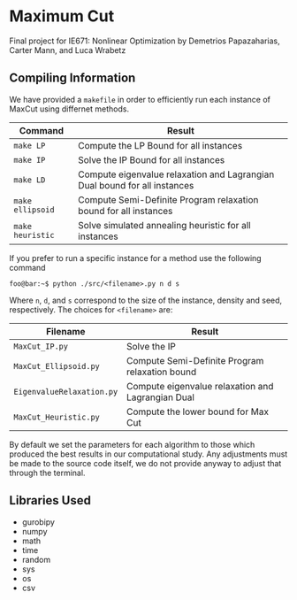 # Maximum Cut

  Final project for IE671: Nonlinear Optimization by Demetrios Papazaharias, Carter Mann, and Luca Wrabetz

## Compiling Information

  We have provided a ```makefile``` in order to efficiently run each instance of MaxCut using differnet methods. 
  
  | Command              | Result                                                                    |
|----------------------|---------------------------------------------------------------------------|
| ```make LP```        | Compute the LP Bound for all instances                                    |
| ```make IP```        | Solve the IP Bound for all instances                                      |
| ```make LD```        | Compute eigenvalue relaxation and Lagrangian Dual bound for all instances |
| ```make ellipsoid``` | Compute Semi-Definite Program relaxation bound for all instances          |
| ```make heuristic``` | Solve simulated annealing heuristic for all instances                     |

 If you prefer to run a specific instance for a method use the following command

```console
foo@bar:~$ python ./src/<filename>.py n d s
```
Where `n`, `d`, and `s` correspond to the size of the instance, density and seed, respectively. The choices for ```<filename>``` are:



| Filename                           | Result                                            |
|------------------------------------|---------------------------------------------------|
| ```MaxCut_IP.py```                 | Solve the IP                                      |
| ```MaxCut_Ellipsoid.py```          | Compute Semi-Definite Program relaxation bound    |
| ```EigenvalueRelaxation.py``` | Compute eigenvalue relaxation and Lagrangian Dual |
| ```MaxCut_Heuristic.py```     | Compute the lower bound for Max Cut               |

By default we set the parameters for each algorithm to those which produced the best results in our computational study. Any adjustments must be made to the source code itself, we do not provide anyway to adjust that through the terminal.

## Libraries Used

* gurobipy
* numpy
* math
* time
* random
* sys
* os
* csv
